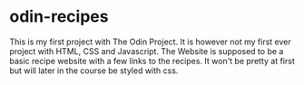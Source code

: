 # odin-recipes
This is my first project with The Odin Project. It is however not my first ever project with HTML, CSS and Javascript. The Website is supposed to be a basic recipe website with a few links to the recipes. It won't be pretty at first but will later in the course be styled with css.